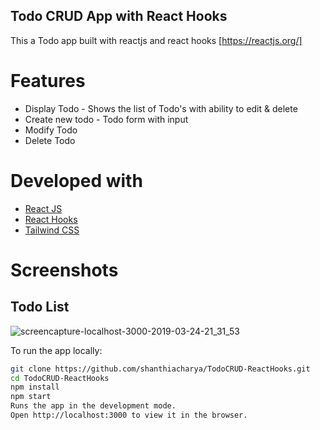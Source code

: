 ## Todo CRUD App with React Hooks
This a Todo app built with reactjs and react hooks [https://reactjs.org/] 

# Features
* Display Todo - Shows the list of Todo's with ability to edit & delete
* Create new todo - Todo form with input
* Modify Todo 
* Delete Todo

# Developed with
* [React JS](https://reactjs.org/)  
* [React Hooks](https://reactjs.org/docs/hooks-reference.html)
* [Tailwind CSS](https://tailwindcss.com/docs/what-is-tailwind/)

# Screenshots

## Todo List 
![screencapture-localhost-3000-2019-03-24-21_31_53](https://user-images.githubusercontent.com/11092669/54895582-74dc8b80-4e7d-11e9-9b68-162569a5fecf.png)


To run the app locally:

```bash
git clone https://github.com/shanthiacharya/TodoCRUD-ReactHooks.git
cd TodoCRUD-ReactHooks
npm install
npm start
Runs the app in the development mode.
Open http://localhost:3000 to view it in the browser.
```


